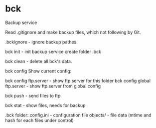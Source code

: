 # bck
Backup service

Read .gitignore and make backup files, which not following by Git.

.bckignore - ignore backup pathes

bck init - init backup service
create folder .bck

bck clean - delete all bck's data.

bck config
Show current config:

bck config ftp.server - show ftp.server for this folder
bck config global ftp.server - show ftp.server from global config

bck push - send files to ftp

bck stat - show files, needs for backup

.bck folder:
    config.ini - configuration file
    objects/ - file data (mtime and hash for each files under control)